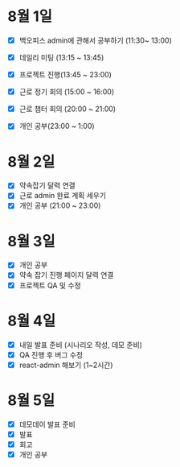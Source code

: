 # 8월 1일

- [x] 백오피스 admin에 관해서 공부하기 (11:30~ 13:00)
- [x] 데일리 미팅 (13:15 ~ 13:45)
- [x] 프로젝트 진행(13:45 ~ 23:00)
- [x] 근로 정기 회의 (15:00 ~ 16:00)
- [x] 근로 챕터 회의 (20:00 ~ 21:00)
- [x] 개인 공부(23:00 ~ 1:00)


# 8월 2일

- [x] 약속잡기 달력 연결
- [x] 근로 admin 완료 계획 세우기
- [x] 개인 공부 (21:00 ~ 23:00)

# 8월 3일

- [x] 개인 공부
- [x] 약속 잡기 진행 페이지 달력 연결
- [x] 프로젝트 QA 및 수정

# 8월 4일

- [x] 내일 발표 준비 (시나리오 작성, 데모 준비)
- [x] QA 진행 후 버그 수정
- [x] react-admin 해보기 (1~2시간)

# 8월 5일

- [x] 데모데이 발표 준비
- [x] 발표
- [x] 회고
- [x] 개인 공부 
